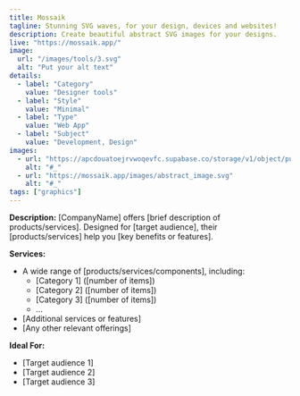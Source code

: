 ```yaml
---
title: Mossaik
tagline: Stunning SVG waves, for your design, devices and websites!
description: Create beautiful abstract SVG images for your designs.
live: "https://mossaik.app/"
image:
  url: "/images/tools/3.svg"
  alt: "Put your alt text"
details:
  - label: "Category"
    value: "Designer tools"
  - label: "Style"
    value: "Minimal"
  - label: "Type"
    value: "Web App"
  - label: "Subject"
    value: "Development, Design"
images:
  - url: "https://apcdouatoejrvwoqevfc.supabase.co/storage/v1/object/public/ogimgs/1726006308940-884shotsso.png"
    alt: "#_"
  - url: "https://mossaik.app/images/abstract_image.svg"
    alt: "#_"
tags: ["graphics"]
---
```


**Description:**
[CompanyName] offers [brief description of products/services]. Designed for [target audience], their [products/services] help you [key benefits or features].

**Services:**

- A wide range of [products/services/components], including:
  - [Category 1] ([number of items])
  - [Category 2] ([number of items])
  - [Category 3] ([number of items])
  - ...
- [Additional services or features]
- [Any other relevant offerings]

**Ideal For:**

- [Target audience 1]
- [Target audience 2]
- [Target audience 3]
